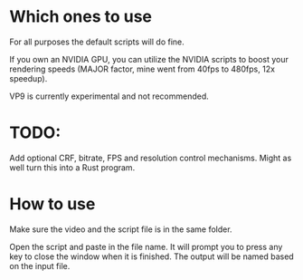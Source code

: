 # Which ones to use

For all purposes the default scripts will do fine.

If you own an NVIDIA GPU, you can utilize the NVIDIA scripts to boost your rendering speeds (MAJOR factor, mine went from 40fps to 480fps, 12x speedup).

VP9 is currently experimental and not recommended.

# TODO:
Add optional CRF, bitrate, FPS and resolution control mechanisms. Might as well turn this into a Rust program.

# How to use

Make sure the video and the script file is in the same folder.

Open the script and paste in the file name. It will prompt you to press any key to close the window when it is finished. The output will be named based on the input file.
